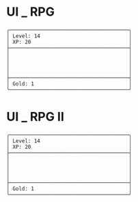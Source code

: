 # UI _ RPG

    ╭───────────────────────────────────────╮
    │ Level: 14                             │
    │ XP: 20                                │
    ├───────────────────────────────────────┤
    │                                       │
    │                                       │
    │                                       │
    │                                       │
    ├───────────────────────────────────────┤
    │ Gold: 1                               │
    ╰───────────────────────────────────────╯


    
# UI _ RPG II

    ╭───────────────────────────────────────╮
    │ Level: 14                             │
    │ XP: 20                                │
    ├───────────────────────────────────────┤
    │                                       │
    │                                       │
    │                                       │
    │                                       │
    ├───────────────────────────────────────┤
    │ Gold: 1                               │
    ╰───────────────────────────────────────╯
